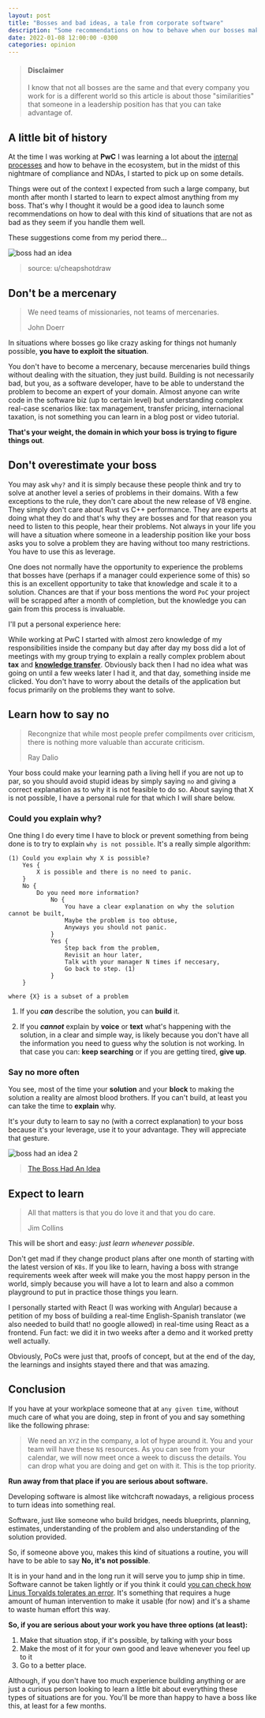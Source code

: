 ```yaml
---
layout: post
title: "Bosses and bad ideas, a tale from corporate software"
description: "Some recommendations on how to behave when our bosses make bad decisions and also how to take advantage of them for your long-term career."
date: 2022-01-08 12:00:00 -0300
categories: opinion
---
```


> #### Disclaimer
>
> I know that not all bosses are the same and that every company you work for is a different world so this article is about those "similarities" that someone in a leadership position has that you can take advantage of.

## A little bit of history

At the time I was working at **PwC** I was learning a lot about the [internal processes](https://www.investopedia.com/terms/b/bureaucracy.asp) and how to behave in the ecosystem, but in the midst of this nightmare of compliance and NDAs, I started to pick up on some details.

Things were out of the context I expected from such a large company, but month after month I started to learn to expect almost anything from my boss. That's why I thought it would be a good idea to launch some recommendations on how to deal with this kind of situations that are not as bad as they seem if you handle them well.

These suggestions come from my period there...

![boss had an idea](https://blog.ignaciobrasca.com/img/posts/pic-1.png)

> source: u/cheapshotdraw

## Don't be a mercenary

> We need teams of missionaries, not teams of mercenaries.
>
> John Doerr

In situations where bosses go like crazy asking for things not humanly possible, **you have to exploit the situation**.

You don't have to become a mercenary, because mercenaries build things without dealing with the situation, they just build. Building is not necessarily bad, but you, as a software developer, have to be able to understand the problem to become an expert of your domain. Almost anyone can write code in the software biz (up to certain level) but understanding complex real-case scenarios like: tax management, transfer pricing, internacional taxation, is not something you can learn in a blog post or video tutorial.

**That's your weight, the domain in which your boss is trying to figure things out**.

## Don't overestimate your boss

You may ask `why?` and it is simply because these people think and try to solve at another level a series of problems in their domains. With a few exceptions to the rule, they don't care about the new release of V8 engine. They simply don't care about Rust vs C++ performance. They are experts at doing what they do and that's why they are bosses and for that reason you need to listen to this people, hear their problems. Not always in your life you will have a situation where someone in a leadership position like your boss asks you to solve a problem they are having without too many restrictions. You have to use this as leverage.

One does not normally have the opportunity to experience the problems that bosses have (perhaps if a manager could experience some of this) so this is an excellent opportunity to take that knowledge and scale it to a solution. Chances are that if your boss mentions the word `PoC` your project will be scrapped after a month of completion, but the knowledge you can gain from this process is invaluable.

I'll put a personal experience here:

While working at PwC I started with almost zero knowledge of my responsibilities inside the company but day after day my boss did a lot of meetings with my group trying to explain a really complex problem about **tax** and **[knowledge transfer](https://en.wikipedia.org/wiki/Knowledge_transfer)**. Obviously back then I had no idea what was going on until a few weeks later I had it, and that day, something inside me clicked. You don't have to worry about the details of the application but focus primarily on the problems they want to solve.

## Learn how to say no

> Recongnize that while most people prefer compilments over criticism,
> there is nothing more valuable than accurate criticism.
>
> Ray Dalio

Your boss could make your learning path a living hell if you are not up to par, so you should avoid stupid ideas by simply saying `no` and giving a correct explanation as to why it is not feasible to do so. About saying that X is not possible, I have a personal rule for that which I will share below.

### Could you explain why?

One thing I do every time I have to block or prevent something from being done is to try to explain `why is not possible`. It's a really simple algorithm:

```
(1) Could you explain why X is possible?
    Yes {
        X is possible and there is no need to panic.
    }
    No {
        Do you need more information?
            No {
                You have a clear explanation on why the solution cannot be built,
                Maybe the problem is too obtuse,
                Anyways you should not panic.
            }
            Yes {
                Step back from the problem,
                Revisit an hour later,
                Talk with your manager N times if neccesary,
                Go back to step. (1)
            }
    }

where {X} is a subset of a problem
```

1. If you **_can_** describe the solution, you can **build** it.

2. If you **_cannot_** explain by **voice** or **text** what's happening with the solution, in a clear and simple way, is likely because you don't have all the information you need to guess why the solution is not working. In that case you can: **keep searching** or if you are getting tired, **give up**.

### Say no more often

You see, most of the time your **solution** and your **block** to making the solution a reality are almost blood brothers. If you can't build, at least you can take the time to **explain** why.

It's your duty to learn to say no (with a correct explanation) to your boss because it's your leverage, use it to your advantage. They will appreciate that gesture.

![boss had an idea 2](https://blog.ignaciobrasca.com/img/posts/pic-2.png)

> [The Boss Had An Idea](https://dilbert.com/strip/2021-02-06)

## Expect to learn

> All that matters is that you do love it and that you do care.
>
> Jim Collins

This will be short and easy: _just learn whenever possible_.

Don't get mad if they change product plans after one month of starting with the latest version of `K8s`. If you like to learn, having a boss with strange requirements week after week will make you the most happy person in the world, simply because you will have a lot to learn and also a common playground to put in practice those things you learn.

I personally started with React (I was working with Angular) because a petition of my boss of building a real-time English-Spanish translator (we also needed to build that! no google allowed) in real-time using React as a frontend. Fun fact: we did it in two weeks after a demo and it worked pretty well actually.

Obviously, PoCs were just that, proofs of concept, but at the end of the day, the learnings and insights stayed there and that was amazing.

## Conclusion

If you have at your workplace someone that at `any given time`, without much care of what you are doing, step in front of you and say something like the following phrase:

> We need an `XYZ` in the company, a lot of hype around it. You and your team will have these `N$` resources. As you can see from your calendar, we will now meet once a week to discuss the details. You can drop what you are doing and get on with it. This is the top priority.

**Run away from that place if you are serious about software.**

Developing software is almost like witchcraft nowadays, a religious process to turn ideas into something real.

Software, just like someone who build bridges, needs blueprints, planning, estimates, understanding of the problem and also understanding of the solution provided.

So, if someone above you, makes this kind of situations a routine, you will have to be able to say **No, it's not possible**.

It is in your hand and in the long run it will serve you to jump ship in time. Software cannot be taken lightly or if you think it could [you can check how Linus Torvalds tolerates an error](https://lkml.org/lkml/2012/12/23/75). It's something that requires a huge amount of human intervention to make it usable (for now) and it's a shame to waste human effort this way.

**So, if you are serious about your work you have three options (at least):**

1. Make that situation stop, if it's possible, by talking with your boss
2. Make the most of it for your own good and leave whenever you feel up to it
3. Go to a better place.

Although, if you don't have too much experience building anything or are just a curious person looking to learn a little bit about everything these types of situations are for you. You'll be more than happy to have a boss like this, at least for a few months.
